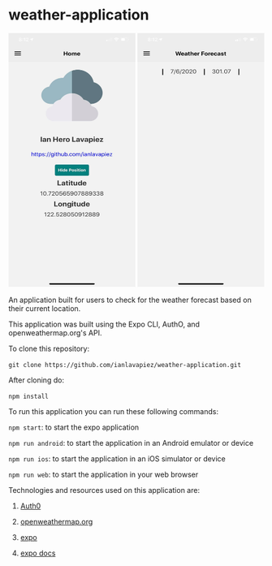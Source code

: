 # weather-application
<p align="center">
  <img src="/assets/home-screen.jpg" alt="Home Screen" width="250px" height="500px" /> 
  <img src="/assets/weather-screen.jpg" alt="Home Screen" width="250px" height="500px" />
</p>
An application built for users to check for the weather forecast based on their current location.

This application was built using the Expo CLI, AuthO, and openweathermap.org's API.

To clone this repository:

`git clone https://github.com/ianlavapiez/weather-application.git`

After cloning do:

`npm install`

To run this application you can run these following commands:

`npm start`: to start the expo application

`npm run android`: to start the application in an Android emulator or device

`npm run ios`: to start the application in an iOS simulator or device

`npm run web`: to start the application in your web browser

Technologies and resources used on this application are:

1. [Auth0](https://auth0.com)

2. [openweathermap.org](https://openweathermap.org)

3. [expo](https://expo.io)

4. [expo docs](https://docs.expo.io)



